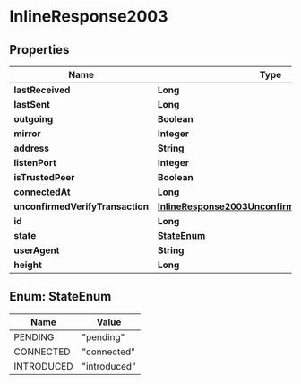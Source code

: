 
# InlineResponse2003

## Properties
Name | Type | Description | Notes
------------ | ------------- | ------------- | -------------
**lastReceived** | **Long** |  |  [optional]
**lastSent** | **Long** |  |  [optional]
**outgoing** | **Boolean** |  |  [optional]
**mirror** | **Integer** |  |  [optional]
**address** | **String** |  |  [optional]
**listenPort** | **Integer** |  |  [optional]
**isTrustedPeer** | **Boolean** |  |  [optional]
**connectedAt** | **Long** |  |  [optional]
**unconfirmedVerifyTransaction** | [**InlineResponse2003UnconfirmedVerifyTransaction**](InlineResponse2003UnconfirmedVerifyTransaction.md) |  |  [optional]
**id** | **Long** |  |  [optional]
**state** | [**StateEnum**](#StateEnum) |  |  [optional]
**userAgent** | **String** |  |  [optional]
**height** | **Long** |  |  [optional]


<a name="StateEnum"></a>
## Enum: StateEnum
Name | Value
---- | -----
PENDING | &quot;pending&quot;
CONNECTED | &quot;connected&quot;
INTRODUCED | &quot;introduced&quot;



